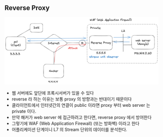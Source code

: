 ## Reverse Proxy

<img src="../../images/reverseProxy.png" alt="reverseProxy" />
<br />

- 웹 서버에도 앞단에 프록시서버가 있을 수 있다
- reverse 라 하는 이유는 보통 proxy 의 방향과는 반대이기 때문이다
- 클라이언트에서 인터넷간의 연결이 public 이라면 proxy 부터 web server 는 private 이다.
- 만약 해커가 web server 에 접근하려고 한다면, reverse proxy 에서 방어한다
- 그렇기에 WAF (Web Application Firewall) (또는 방화벽) 이라고 한다
- 어플리케이션 단계이니 L7 의 Stream 단위의 데이터를 분석한다.

